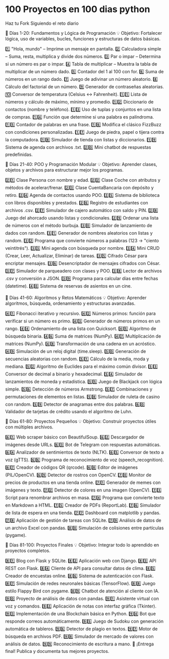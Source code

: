 # 100 Proyectos en 100 dias python

Haz tu Fork Siguiendo el reto diario

📌 Días 1-20: Fundamentos y Lógica de Programación
💡 Objetivo: Fortalecer lógica, uso de variables, bucles, funciones y estructuras de datos básicas.

1️⃣ "Hola, mundo" – Imprime un mensaje en pantalla.
2️⃣ Calculadora simple – Suma, resta, multiplica y divide dos números.
3️⃣ Par o impar – Determina si un número es par o impar.
4️⃣ Tabla de multiplicar – Muestra la tabla de multiplicar de un número dado.
5️⃣ Contador del 1 al 100 con for.
6️⃣ Suma de números en un rango dado.
7️⃣ Juego de adivinar un número aleatorio.
8️⃣ Cálculo del factorial de un número.
9️⃣ Generador de contraseñas aleatorias.
🔟 Conversor de temperatura (Celsius ↔ Fahrenheit).
1️⃣1️⃣ Lista de números y cálculo de máximo, mínimo y promedio.
1️⃣2️⃣ Diccionario de contactos (nombre y teléfono).
1️⃣3️⃣ Uso de tuplas y conjuntos en una lista de compras.
1️⃣4️⃣ Función que determine si una palabra es palíndroma.
1️⃣5️⃣ Contador de palabras en una frase.
1️⃣6️⃣ Modifica el clásico FizzBuzz con condiciones personalizadas.
1️⃣7️⃣ Juego de piedra, papel o tijera contra la computadora.
1️⃣8️⃣ Simulador de tienda con listas y diccionarios.
1️⃣9️⃣ Sistema de agenda con archivos .txt.
2️⃣0️⃣ Mini chatbot de respuestas predefinidas.


📌 Días 21-40: POO y Programación Modular
💡 Objetivo: Aprender clases, objetos y archivos para estructurar mejor los programas.

2️⃣1️⃣ Clase Persona con nombre y edad.
2️⃣2️⃣ Clase Coche con atributos y métodos de acelerar/frenar.
2️⃣3️⃣ Clase CuentaBancaria con depósito y retiro.
2️⃣4️⃣ Agenda de contactos usando POO.
2️⃣5️⃣ Sistema de biblioteca con libros disponibles y prestados.
2️⃣6️⃣ Registro de estudiantes con archivos .csv.
2️⃣7️⃣ Simulador de cajero automático con saldo y PIN.
2️⃣8️⃣ Juego del ahorcado usando listas y condicionales.
2️⃣9️⃣ Ordenar una lista de números con el método burbuja.
3️⃣0️⃣ Simulador de lanzamiento de dados con random.
3️⃣1️⃣ Generador de nombres aleatorios con listas y random.
3️⃣2️⃣ Programa que convierte números a palabras (123 → "ciento veintitrés").
3️⃣3️⃣ Mini agenda con búsqueda por nombre.
3️⃣4️⃣ Mini CRUD (Crear, Leer, Actualizar, Eliminar) de tareas.
3️⃣5️⃣ Cifrado César para encriptar mensajes.
3️⃣6️⃣ Desencriptador de mensajes cifrados con César.
3️⃣7️⃣ Simulador de parqueadero con clases y POO.
3️⃣8️⃣ Lector de archivos .csv y conversión a JSON.
3️⃣9️⃣ Programa para calcular días entre fechas (datetime).
4️⃣0️⃣ Sistema de reservas de asientos en un cine.


📌 Días 41-60: Algoritmos y Retos Matemáticos
💡 Objetivo: Aprender algoritmos, búsqueda, ordenamiento y estructuras avanzadas.

4️⃣1️⃣ Fibonacci iterativo y recursivo.
4️⃣2️⃣ Números primos: función para verificar si un número es primo.
4️⃣3️⃣ Generador de números primos en un rango.
4️⃣4️⃣ Ordenamiento de una lista con Quicksort.
4️⃣5️⃣ Algoritmo de búsqueda binaria.
4️⃣6️⃣ Suma de matrices (NumPy).
4️⃣7️⃣ Multiplicación de matrices (NumPy).
4️⃣8️⃣ Transformación de una cadena en un acróstico.
4️⃣9️⃣ Simulación de un reloj digital (time.sleep).
5️⃣0️⃣ Generación de secuencias aleatorias con random.
5️⃣1️⃣ Cálculo de la media, moda y mediana.
5️⃣2️⃣ Algoritmo de Euclides para el máximo común divisor.
5️⃣3️⃣ Conversor de decimal a binario y hexadecimal.
5️⃣4️⃣ Simulador de lanzamientos de moneda y estadística.
5️⃣5️⃣ Juego de Blackjack con lógica simple.
5️⃣6️⃣ Detección de números Armstrong.
5️⃣7️⃣ Combinaciones y permutaciones de elementos en listas.
5️⃣8️⃣ Simulador de ruleta de casino con random.
5️⃣9️⃣ Detector de anagramas entre dos palabras.
6️⃣0️⃣ Validador de tarjetas de crédito usando el algoritmo de Luhn.


📌 Días 61-80: Proyectos Pequeños
💡 Objetivo: Construir proyectos útiles con múltiples archivos.

6️⃣1️⃣ Web scraper básico con BeautifulSoup.
6️⃣2️⃣ Descargador de imágenes desde URLs.
6️⃣3️⃣ Bot de Telegram con respuestas automáticas.
6️⃣4️⃣ Analizador de sentimientos de texto (NLTK).
6️⃣5️⃣ Conversor de texto a voz (gTTS).
6️⃣6️⃣ Programa de reconocimiento de voz (speech_recognition).
6️⃣7️⃣ Creador de códigos QR (qrcode).
6️⃣8️⃣ Editor de imágenes (PIL/OpenCV).
6️⃣9️⃣ Detector de rostros con OpenCV.
7️⃣0️⃣ Monitor de precios de productos en una tienda online.
7️⃣1️⃣ Generador de memes con imágenes y texto.
7️⃣2️⃣ Detector de colores en una imagen (OpenCV).
7️⃣3️⃣ Script para renombrar archivos en masa.
7️⃣4️⃣ Programa que convierte texto en Markdown a HTML.
7️⃣5️⃣ Creador de PDFs (ReportLab).
7️⃣6️⃣ Simulador de lista de espera en una tienda.
7️⃣7️⃣ Dashboard con matplotlib y pandas.
7️⃣8️⃣ Aplicación de gestión de tareas con SQLite.
7️⃣9️⃣ Análisis de datos de un archivo Excel con pandas.
8️⃣0️⃣ Simulación de colisiones entre partículas (pygame).


📌 Días 81-100: Proyectos Finales
💡 Objetivo: Integrar todo lo aprendido en proyectos completos.

8️⃣1️⃣ Blog con Flask y SQLite.
8️⃣2️⃣ Aplicación web con Django.
8️⃣3️⃣ API REST con Flask.
8️⃣4️⃣ Cliente de API para consultar datos de clima.
8️⃣5️⃣ Creador de encuestas online.
8️⃣6️⃣ Sistema de autenticación con Flask.
8️⃣7️⃣ Simulación de redes neuronales básicas (TensorFlow).
8️⃣8️⃣ Juego estilo Flappy Bird con pygame.
8️⃣9️⃣ Chatbot de atención al cliente con IA.
9️⃣0️⃣ Proyecto de análisis de datos con pandas.
9️⃣1️⃣ Asistente virtual con voz y comandos.
9️⃣2️⃣ Aplicación de notas con interfaz gráfica (Tkinter).
9️⃣3️⃣ Implementación de una Blockchain básica en Python.
9️⃣4️⃣ Bot que responde correos automáticamente.
9️⃣5️⃣ Juego de Sudoku con generación automática de tableros.
9️⃣6️⃣ Detector de plagio en textos.
9️⃣7️⃣ Motor de búsqueda en archivos PDF.
9️⃣8️⃣ Simulador de mercado de valores con análisis de datos.
9️⃣9️⃣ Reconocimiento de escritura a mano.
💯 ¡Entrega final! Publica y documenta tus mejores proyectos.
